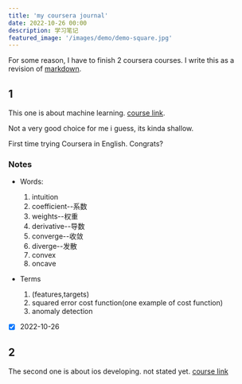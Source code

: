 ```yaml
---
title: 'my coursera journal'
date: 2022-10-26 00:00
description: 学习笔记
featured_image: '/images/demo/demo-square.jpg'
---
```

For some reason, I have to finish 2 coursera courses.
I write this as a revision of [markdown](https://www.jianshu.com/p/d8b3c4f91331).



## 1
This one is about machine learning.
[course link](https://www.coursera.org/learn/machine-learning/home/week/1).

Not a very good choice for me i guess, its kinda shallow.

First time trying Coursera in English. Congrats?

### **Notes**
* Words:

    1. intuition
    2. coefficient--系数
    3. weights--权重
    4. derivative--导数
    5. converge--收敛
    1. diverge--发散
   1.  convex
    1. oncave

* Terms

    1. (features,targets)
    1. squared error cost function(one example of cost function)
    1. anomaly detection



- [x] 2022-10-26












## 2
The second one is about ios developing. not stated yet.
[course link](https://www.coursera.org/learn/introduction-to-ios-mobile-application-development/home/week/1)

